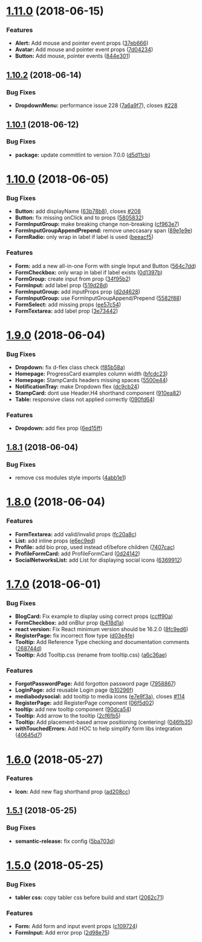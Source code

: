 # [1.11.0](https://github.com/tabler/tabler-react/compare/v1.10.2...v1.11.0) (2018-06-15)


### Features

* **Alert:** Add mouse and pointer event props ([37eb666](https://github.com/tabler/tabler-react/commit/37eb666))
* **Avatar:** Add mouse and pointer event props ([7d04234](https://github.com/tabler/tabler-react/commit/7d04234))
* **Button:** Add mouse, pointer events ([844e301](https://github.com/tabler/tabler-react/commit/844e301))


## [1.10.2](https://github.com/tabler/tabler-react/compare/v1.10.1...v1.10.2) (2018-06-14)

### Bug Fixes

* **DropdownMenu:** performance issue 228 ([7a6a9f7](https://github.com/tabler/tabler-react/commit/7a6a9f7)), closes [#228](https://github.com/tabler/tabler-react/issues/228)


## [1.10.1](https://github.com/tabler/tabler-react/compare/v1.10.0...v1.10.1) (2018-06-12)

### Bug Fixes

* **package:** update commitlint to version 7.0.0 ([d5d11cb](https://github.com/tabler/tabler-react/commit/d5d11cb))


<a name="1.10.0"></a>
# [1.10.0](https://github.com/tabler/tabler-react/compare/v1.9.0...v1.10.0) (2018-06-05)


### Bug Fixes

* **Button:** add displayName ([63b78b8](https://github.com/tabler/tabler-react/commit/63b78b8)), closes [#208](https://github.com/tabler/tabler-react/issues/208)
* **Button:** fix missing onClick and to props ([5805832](https://github.com/tabler/tabler-react/commit/5805832))
* **FormInputGroup:** make breaking change non-breaking ([cf963e7](https://github.com/tabler/tabler-react/commit/cf963e7))
* **FormInputGroupAppendPrepend:** remove uneccasary span ([89e1e9e](https://github.com/tabler/tabler-react/commit/89e1e9e))
* **FormRadio:** only wrap in label if label is used ([beeacf5](https://github.com/tabler/tabler-react/commit/beeacf5))


### Features

* **Form:** add a new all-in-one Form with single Input and Button ([564c7dd](https://github.com/tabler/tabler-react/commit/564c7dd))
* **FormCheckbox:** only wrap in label if label exists ([0d1397b](https://github.com/tabler/tabler-react/commit/0d1397b))
* **FormGroup:** create input from prop ([34f95b2](https://github.com/tabler/tabler-react/commit/34f95b2))
* **FormInput:** add label prop ([519d28d](https://github.com/tabler/tabler-react/commit/519d28d))
* **FormInputGroup:** add inputProps prop ([d2d4628](https://github.com/tabler/tabler-react/commit/d2d4628))
* **FormInputGroup:** use FormInputGroupAppend/Prepend ([5582f88](https://github.com/tabler/tabler-react/commit/5582f88))
* **FormSelect:** add missing props ([ee57c54](https://github.com/tabler/tabler-react/commit/ee57c54))
* **FormTextarea:** add label prop ([3e73442](https://github.com/tabler/tabler-react/commit/3e73442))


<a name="1.9.0"></a>
# [1.9.0](https://github.com/tabler/tabler-react/compare/v1.8.1...v1.9.0) (2018-06-04)


### Bug Fixes

* **Dropdown:** fix d-flex class check ([f85b58a](https://github.com/tabler/tabler-react/commit/f85b58a))
* **Homepage:** ProgressCard examples column width ([bfcdc23](https://github.com/tabler/tabler-react/commit/bfcdc23))
* **Homepage:** StampCards headers missing spaces ([5500e44](https://github.com/tabler/tabler-react/commit/5500e44))
* **NotificationTray:** make Dropdown flex ([dc9cb24](https://github.com/tabler/tabler-react/commit/dc9cb24))
* **StampCard:** dont use Header.H4 shorthand component ([910ea82](https://github.com/tabler/tabler-react/commit/910ea82))
* **Table:** responsive class not applied correctly ([090fd64](https://github.com/tabler/tabler-react/commit/090fd64))


### Features

* **Dropdown:** add flex prop ([6ed15ff](https://github.com/tabler/tabler-react/commit/6ed15ff))


<a name="1.8.1"></a>
## [1.8.1](https://github.com/tabler/tabler-react/compare/v1.8.0...v1.8.1) (2018-06-04)


### Bug Fixes

* remove css modules style imports ([4abb1e1](https://github.com/tabler/tabler-react/commit/4abb1e1))


<a name="1.8.0"></a>
# [1.8.0](https://github.com/tabler/tabler-react/compare/v1.7.0...v1.8.0) (2018-06-04)


### Features

* **FormTextarea:** add valid/invalid props ([fc20a8c](https://github.com/tabler/tabler-react/commit/fc20a8c))
* **List:** add inline props ([e6ec9ed](https://github.com/tabler/tabler-react/commit/e6ec9ed))
* **Profile:** add bio prop, used instead of/before children ([7407cac](https://github.com/tabler/tabler-react/commit/7407cac))
* **ProfileFormCard:** add ProfileFormCard ([0d24142](https://github.com/tabler/tabler-react/commit/0d24142))
* **SocialNetworksList:** add List for displaying social icons ([6369912](https://github.com/tabler/tabler-react/commit/6369912))

<a name="1.7.0"></a>

# [1.7.0](https://github.com/tabler/tabler-react/compare/v1.6.0...v1.7.0) (2018-06-01)

### Bug Fixes

* **BlogCard:** Fix example to display using correct props ([ccff90a](https://github.com/tabler/tabler-react/commit/ccff90a))
* **FormCheckbox:** add onBlur prop ([b418d1a](https://github.com/tabler/tabler-react/commit/b418d1a))
* **react version:** Fix React minimum version should be 16.2.0 ([8fc9ed6](https://github.com/tabler/tabler-react/commit/8fc9ed6))
* **RegisterPage:** fix incorrect flow type ([d03e4fe](https://github.com/tabler/tabler-react/commit/d03e4fe))
* **Tooltip:** Add Reference Type checking and documentation comments ([268744d](https://github.com/tabler/tabler-react/commit/268744d))
* **Tooltip:** Add Tooltip.css (rename from tooltip.css) ([a6c36ae](https://github.com/tabler/tabler-react/commit/a6c36ae))

### Features

* **ForgotPasswordPage:** Add forgotton password page ([7958867](https://github.com/tabler/tabler-react/commit/7958867))
* **LoginPage:** add reusable Login page ([b10296f](https://github.com/tabler/tabler-react/commit/b10296f))
* **mediabodysocial:** add tooltip to media icons ([e7e9f3a](https://github.com/tabler/tabler-react/commit/e7e9f3a)), closes [#114](https://github.com/tabler/tabler-react/issues/114)
* **RegisterPage:** add RegisterPage component ([06f5d02](https://github.com/tabler/tabler-react/commit/06f5d02))
* **tooltip:** add new tooltip component ([90dca54](https://github.com/tabler/tabler-react/commit/90dca54))
* **Tooltip:** Add arrow to the tooltip ([2cf6fb5](https://github.com/tabler/tabler-react/commit/2cf6fb5))
* **Tooltip:** Add placement-based arrow positioning (centering) ([046fb35](https://github.com/tabler/tabler-react/commit/046fb35))
* **withTouchedErrors:** Add HOC to help simplify form libs integration ([40645d7](https://github.com/tabler/tabler-react/commit/40645d7))

<a name="1.6.0"></a>

# [1.6.0](https://github.com/tabler/tabler-react/compare/v1.5.1...v1.6.0) (2018-05-27)

### Features

* **Icon:** Add new flag shorthand prop ([ad208cc](https://github.com/tabler/tabler-react/commit/ad208cc))

<a name="1.5.1"></a>

## [1.5.1](https://github.com/tabler/tabler-react/compare/v1.5.0...v1.5.1) (2018-05-25)

### Bug Fixes

* **semantic-release:** fix config ([5ba703d](https://github.com/tabler/tabler-react/commit/5ba703d))

<a name="1.5.0"></a>

# [1.5.0](https://github.com/tabler/tabler-react/compare/v1.4.0...v1.5.0) (2018-05-25)

### Bug Fixes

* **tabler css:** copy tabler css before build and start ([2062c71](https://github.com/tabler/tabler-react/commit/2062c71))

### Features

* **Form:** Add form and input event props ([c109724](https://github.com/tabler/tabler-react/commit/c109724))
* **FormInput:** Add error prop ([2d98e75](https://github.com/tabler/tabler-react/commit/2d98e75))
